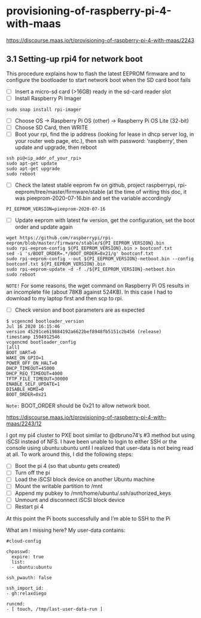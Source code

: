 # provisioning-of-raspberry-pi-4-with-maas
https://discourse.maas.io/t/provisioning-of-raspberry-pi-4-with-maas/2243

## 3.1 Setting-up rpi4 for network boot

This procedure explains how to flash the latest EEPROM firmware and to configure the bootloader to start network boot when the SD card boot fails

- [ ] Insert a micro-sd card (>16GB) ready in the sd-card reader slot
- [ ] Install Raspberry Pi Imager

```
sudo snap install rpi-imager
```

- [ ] Choose OS -> Raspberry Pi OS (other) -> Raspberry Pi OS Lite (32-bit)
- [ ] Choose SD Card, then WRITE
- [ ] Boot your rpi, find the ip address (looking for lease in dhcp server log, in your router web page, etc.), then ssh with password: ‘raspberry’, then update and upgrade, then reboot

```
ssh pi@<ip_addr_of_your_rpi>
sudo apt-get update
sudo apt-get upgrade
sudo reboot
```

- [ ] Check the latest stable eeprom fw on github, project raspberrypi, rpi-eeprom/tree/master/firmware/stable (at the time of writing this doc, it was pieeprom-2020-07-16.bin and set the variable accordingly

```
PI_EEPROM_VERSION=pieeprom-2020-07-16
```

- [ ] Update eeprom with latest fw version, get the configuration, set the boot order and update again

```
wget https://github.com/raspberrypi/rpi-eeprom/blob/master/firmware/stable/${PI_EEPROM_VERSION}.bin
sudo rpi-eeprom-config ${PI_EEPROM_VERSION}.bin > bootconf.txt
sed -i 's/BOOT_ORDER=.*/BOOT_ORDER=0x21/g' bootconf.txt
sudo rpi-eeprom-config --out ${PI_EEPROM_VERSION}-netboot.bin --config bootconf.txt ${PI_EEPROM_VERSION}.bin
sudo rpi-eeprom-update -d -f ./${PI_EEPROM_VERSION}-netboot.bin
sudo reboot
```

`NOTE!` For some reasons, the wget command on Raspberry Pi OS results in an incomplete file (about 78KB against 524KB). In this case I had to download to my laptop first and then scp to rpi.

- [ ] Check version and boot parameters are as expected

```
$ vcgencmd bootloader_version
Jul 16 2020 16:15:46
version 45291ce619884192a6622bef8948fb5151c2b456 (release)
timestamp 1594912546
vcgencmd bootloader_config
[all]
BOOT_UART=0
WAKE_ON_GPIO=1
POWER_OFF_ON_HALT=0
DHCP_TIMEOUT=45000
DHCP_REQ_TIMEOUT=4000
TFTP_FILE_TIMEOUT=30000
ENABLE_SELF_UPDATE=1
DISABLE_HDMI=0
BOOT_ORDER=0x21
```

`Note:` BOOT_ORDER should be 0x21 to allow network boot.


https://discourse.maas.io/t/provisioning-of-raspberry-pi-4-with-maas/2243/12

I got my pi4 cluster to PXE boot similar to @dbruno74’s #3 method but using iSCSI instead of NFS. I have been unable to login to either SSH or the console using ubuntu:ubuntu until I realized that user-data is not being read at all. To work around this, I did the following steps:

- [ ] Boot the pi 4 (so that ubuntu gets created)
- [ ] Turn off the pi
- [ ] Load the iSCSI block device on another Ubuntu machine
- [ ] Mount the writable partition to /mnt
- [ ] Append my pubkey to /mnt/home/ubuntu/.ssh/authorized_keys
- [ ] Unmount and disconnect iSCSI block device
- [ ] Restart pi 4

At this point the Pi boots successfully and I’m able to SSH to the Pi

What am I missing here? My user-data contains:

```
#cloud-config

chpasswd:
  expire: true
  list:
  - ubuntu:ubuntu

ssh_pwauth: false

ssh_import_id:
- gh:relaxdiego

runcmd:
- [ touch, /tmp/last-user-data-run ]
```
